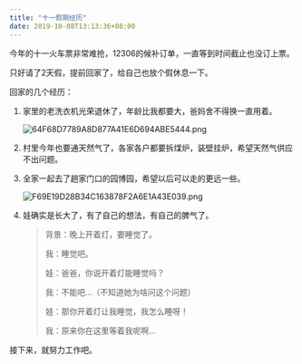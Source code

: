 ```yaml
---
title: "十一假期经历"
date: 2019-10-08T13:13:36+08:00
---
```


今年的十一火车票非常难抢，12306的候补订单，一直等到时间截止也没订上票。

只好请了2天假，提前回家了，给自己也放个假休息一下。

回家的几个经历：

1. 家里的老洗衣机光荣退休了，年龄比我都要大，爸妈舍不得换一直用着。
   
    ![64F68D7789A8D877A41E6D694ABE5444.png](https://i.loli.net/2019/10/08/SkRx5uFwQ8Cliyq.jpg)

2. 村里今年也要通天然气了，各家各户都要拆煤炉，装壁挂炉，希望天然气供应不出问题。

3. 全家一起去了趟家门口的园博园，希望以后可以走的更远一些。
   
   ![F69E19D28B34C163878F2A6E1A43E039.png](https://i.loli.net/2019/10/08/wfUv5Kb1LGEdNHc.jpg)

4. 娃确实是长大了，有了自己的想法，有自己的脾气了。

    > 背景：晚上开着灯，要睡觉了。
    > 
    > 我：睡觉吧。
    > 
    > 娃：爸爸，你说开着灯能睡觉吗？
    > 
    > 我：不能吧...（不知道她为啥问这个问题）
    >
    > 娃：那你开着灯让我睡觉，我怎么睡呀！
    >
    > 我：原来你在这里等着我呢啊...

接下来，就努力工作吧。